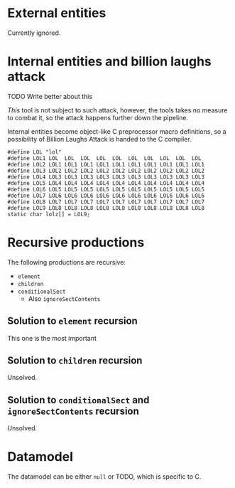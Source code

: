 # External entities

Currently ignored.

# Internal entities and billion laughs attack 

TODO Write better about this

_This_ tool is not subject to such attack, however, the tools takes no measure
to combat it, so the attack happens further down the pipeline.

Internal entities become object-like C preprocessor macro definitions, so a
possibility of Billion Laughs Attack is handed to the C compiler.

```
#define LOL "lol"
#define LOL1 LOL  LOL  LOL  LOL  LOL  LOL  LOL  LOL  LOL  LOL
#define LOL2 LOL1 LOL1 LOL1 LOL1 LOL1 LOL1 LOL1 LOL1 LOL1 LOL1
#define LOL3 LOL2 LOL2 LOL2 LOL2 LOL2 LOL2 LOL2 LOL2 LOL2 LOL2
#define LOL4 LOL3 LOL3 LOL3 LOL3 LOL3 LOL3 LOL3 LOL3 LOL3 LOL3
#define LOL5 LOL4 LOL4 LOL4 LOL4 LOL4 LOL4 LOL4 LOL4 LOL4 LOL4
#define LOL6 LOL5 LOL5 LOL5 LOL5 LOL5 LOL5 LOL5 LOL5 LOL5 LOL5
#define LOL7 LOL6 LOL6 LOL6 LOL6 LOL6 LOL6 LOL6 LOL6 LOL6 LOL6
#define LOL8 LOL7 LOL7 LOL7 LOL7 LOL7 LOL7 LOL7 LOL7 LOL7 LOL7
#define LOL9 LOL8 LOL8 LOL8 LOL8 LOL8 LOL8 LOL8 LOL8 LOL8 LOL8
static char lolz[] = LOL9;
```

# Recursive productions

The following productions are recursive:

- `element`
- `children`
- `conditionalSect`
  - Also `ignoreSectContents`

## Solution to `element` recursion

This one is the most important

## Solution to `children` recursion

Unsolved.

## Solution to `conditionalSect` and `ignoreSectContents` recursion

Unsolved.

# Datamodel

The datamodel can be either `null` or TODO, which is specific to C.
